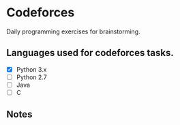 # Codeforces
Daily programming exercises for brainstorming. 

## Languages used for codeforces tasks.
* [X] Python 3.x
* [ ] Python 2.7
* [ ] Java
* [ ] C

## Notes

